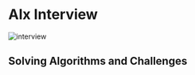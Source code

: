 # Alx Interview

![interview](https://github.com/Shell-thon/alx-interview/assets/113628692/5b7a822e-aa65-4a4d-8ff6-3618b7ad1e54)

## Solving Algorithms and Challenges
